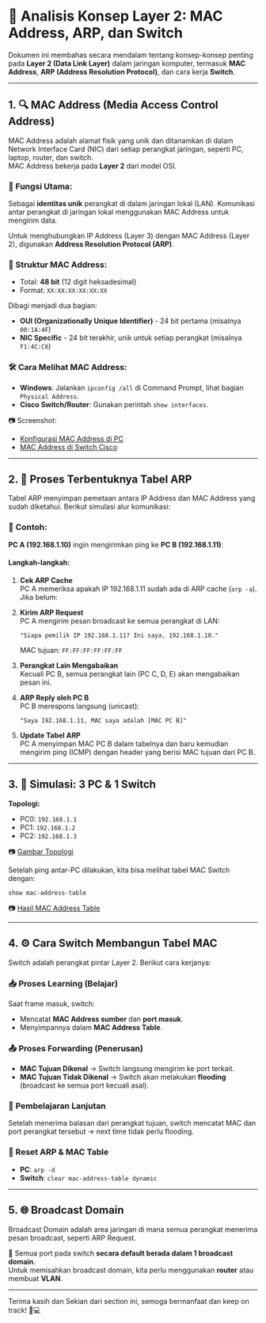 # 🧠 Analisis Konsep Layer 2: MAC Address, ARP, dan Switch

Dokumen ini membahas secara mendalam tentang konsep-konsep penting pada **Layer 2 (Data Link Layer)** dalam jaringan komputer, termasuk **MAC Address**, **ARP (Address Resolution Protocol)**, dan cara kerja **Switch**.

---

## 1. 🔍 MAC Address (Media Access Control Address)

MAC Address adalah alamat fisik yang unik dan ditanamkan di dalam Network Interface Card (NIC) dari setiap perangkat jaringan, seperti PC, laptop, router, dan switch.  
MAC Address bekerja pada **Layer 2** dari model OSI.

### 📌 Fungsi Utama:
Sebagai **identitas unik** perangkat di dalam jaringan lokal (LAN). Komunikasi antar perangkat di jaringan lokal menggunakan MAC Address untuk mengirim data.

Untuk menghubungkan IP Address (Layer 3) dengan MAC Address (Layer 2), digunakan **Address Resolution Protocol (ARP)**.

### 📂 Struktur MAC Address:
- Total: **48 bit** (12 digit heksadesimal)
- Format: `XX:XX:XX:XX:XX:XX`

Dibagi menjadi dua bagian:
- **OUI (Organizationally Unique Identifier)** - 24 bit pertama (misalnya `00:1A:4F`)
- **NIC Specific** - 24 bit terakhir, unik untuk setiap perangkat (misalnya `F1:4C:C6`)

### 🛠 Cara Melihat MAC Address:
- **Windows**: Jalankan `ipconfig /all` di Command Prompt, lihat bagian `Physical Address`.
- **Cisco Switch/Router**: Gunakan perintah `show interfaces`.

📷 Screenshot:
- [Konfigurasi MAC Address di PC](https://drive.google.com/file/d/1dSRM9MV_6Ij9qgo0ZrwYd9CAkdZrHSFQ/view)
- [MAC Address di Switch Cisco](https://drive.google.com/file/d/1ObaIy4w3CR88UkHgrqX940z4oT-4U4TG/view)

---

## 2. 🔁 Proses Terbentuknya Tabel ARP

Tabel ARP menyimpan pemetaan antara IP Address dan MAC Address yang sudah diketahui. Berikut simulasi alur komunikasi:

### 🧪 Contoh:
**PC A (192.168.1.10)** ingin mengirimkan ping ke **PC B (192.168.1.11)**:

#### Langkah-langkah:
1. **Cek ARP Cache**  
   PC A memeriksa apakah IP 192.168.1.11 sudah ada di ARP cache (`arp -a`). Jika belum:

2. **Kirim ARP Request**  
   PC A mengirim pesan broadcast ke semua perangkat di LAN:  
   ```
   "Siapa pemilik IP 192.168.1.11? Ini saya, 192.168.1.10."
   ```
   MAC tujuan: `FF:FF:FF:FF:FF:FF`

3. **Perangkat Lain Mengabaikan**  
   Kecuali PC B, semua perangkat lain (PC C, D, E) akan mengabaikan pesan ini.

4. **ARP Reply oleh PC B**  
   PC B merespons langsung (unicast):  
   ```
   "Saya 192.168.1.11, MAC saya adalah [MAC PC B]"
   ```

5. **Update Tabel ARP**  
   PC A menyimpan MAC PC B dalam tabelnya dan baru kemudian mengirim ping (ICMP) dengan header yang berisi MAC tujuan dari PC B.

---

## 3. 🧪 Simulasi: 3 PC & 1 Switch

**Topologi:**
- PC0: `192.168.1.1`
- PC1: `192.168.1.2`
- PC2: `192.168.1.3`

📷 [Gambar Topologi](https://drive.google.com/file/d/1ysHySCMIldmxEFQZXgP359lvw8feAhPb/view)

Setelah ping antar-PC dilakukan, kita bisa melihat tabel MAC Switch dengan:
```
show mac-address-table
```

📷 [Hasil MAC Address Table](https://drive.google.com/file/d/1cmcAD_hjXtyPehVyCbiw5WOuJCHTvv0q/view)

---

## 4. ⚙️ Cara Switch Membangun Tabel MAC

Switch adalah perangkat pintar Layer 2. Berikut cara kerjanya:

### 📥 Proses Learning (Belajar)
Saat frame masuk, switch:
- Mencatat **MAC Address sumber** dan **port masuk**.
- Menyimpannya dalam **MAC Address Table**.

### 📤 Proses Forwarding (Penerusan)
- **MAC Tujuan Dikenal** → Switch langsung mengirim ke port terkait.
- **MAC Tujuan Tidak Dikenal** → Switch akan melakukan **flooding** (broadcast ke semua port kecuali asal).

### 🔄 Pembelajaran Lanjutan
Setelah menerima balasan dari perangkat tujuan, switch mencatat MAC dan port perangkat tersebut → next time tidak perlu flooding.

### 🔧 Reset ARP & MAC Table
- **PC**: `arp -d`
- **Switch**: `clear mac-address-table dynamic`

---

## 5. 🌐 Broadcast Domain

Broadcast Domain adalah area jaringan di mana semua perangkat menerima pesan broadcast, seperti ARP Request.

📌 Semua port pada switch **secara default berada dalam 1 broadcast domain**.  
Untuk memisahkan broadcast domain, kita perlu menggunakan **router** atau membuat **VLAN**.

---

Terima kasih dan Sekian dari section ini, semoga bermanfaat dan keep on track! 🚀💻
